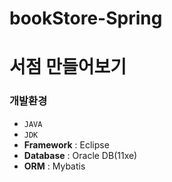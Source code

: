 # bookStore-Spring

# 서점 만들어보기

### 개발환경
- `JAVA`
- `JDK`
- **Framework** :  Eclipse
- **Database**  : Oracle DB(11xe)
- **ORM** : Mybatis







